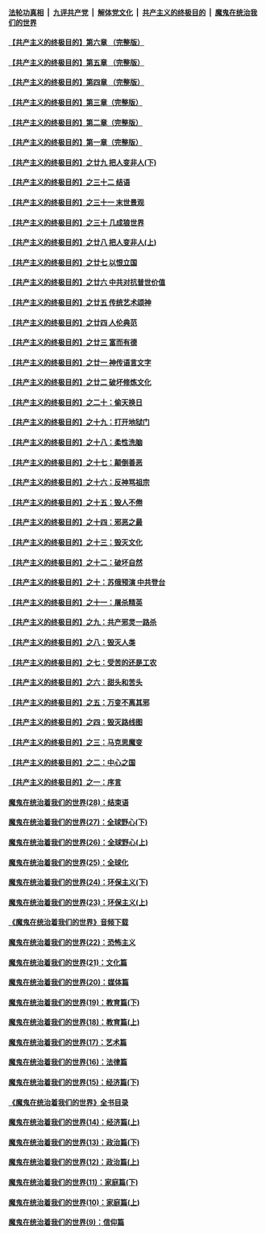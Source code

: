 

####  [法轮功真相](../../../../basic/blob/master/README.md?t=06151331) &nbsp;|&nbsp; [九评共产党](../../../../9ping.md/blob/master/README.md?t=06151331) &nbsp;|&nbsp; [解体党文化](../../../../jtdwh.md/blob/master/README.md?t=06151331)  &nbsp;|&nbsp; [共产主义的终极目的](../../../../gczydzjmd.md/blob/master/README.md?t=06151331) &nbsp;|&nbsp; [魔鬼在统治我们的世界](../../../../mgztzwmdsj.md/blob/master/README.md?t=06151331) 

#### [【共产主义的终极目的】第六章 （完整版）](../pages/nsc422/n11428913.md?t=06151331) 

#### [【共产主义的终极目的】第五章 （完整版）](../pages/nsc422/n11428912.md?t=06151331) 

#### [【共产主义的终极目的】第四章 （完整版）](../pages/nsc422/n11428907.md?t=06151331) 

#### [【共产主义的终极目的】第三章（完整版）](../pages/nsc422/n11428848.md?t=06151331) 

#### [【共产主义的终极目的】第二章（完整版）](../pages/nsc422/n11428831.md?t=06151331) 

#### [【共产主义的终极目的】第一章（完整版）](../pages/nsc422/n11417651.md?t=06151331) 

#### [【共产主义的终极目的】之廿九 把人变非人(下)](../pages/nsc422/n11344140.md?t=06151331) 

#### [【共产主义的终极目的】之三十二 结语](../pages/nsc422/n11360535.md?t=06151331) 

#### [【共产主义的终极目的】之三十一 末世景观](../pages/nsc422/n11351129.md?t=06151331) 

#### [【共产主义的终极目的】之三十 几成狼世界](../pages/nsc422/n11348280.md?t=06151331) 

#### [【共产主义的终极目的】之廿八 把人变非人(上)](../pages/nsc422/n11340492.md?t=06151331) 

#### [【共产主义的终极目的】之廿七 以恨立国](../pages/nsc422/n11336944.md?t=06151331) 

#### [【共产主义的终极目的】之廿六 中共对抗普世价值](../pages/nsc422/n11324785.md?t=06151331) 

#### [【共产主义的终极目的】之廿五 传统艺术颂神](../pages/nsc422/n11296396.md?t=06151331) 

#### [【共产主义的终极目的】之廿四 人伦典范](../pages/nsc422/n11296397.md?t=06151331) 

#### [【共产主义的终极目的】之廿三 富而有德](../pages/nsc422/n11283598.md?t=06151331) 

#### [【共产主义的终极目的】之廿一 神传语言文字](../pages/nsc422/n11263265.md?t=06151331) 

#### [【共产主义的终极目的】之廿二 破坏修炼文化](../pages/nsc422/n11245728.md?t=06151331) 

#### [【共产主义的终极目的】之二十：偷天换日](../pages/nsc422/n11238846.md?t=06151331) 

#### [【共产主义的终极目的】之十九：打开地狱门](../pages/nsc422/n11206376.md?t=06151331) 

#### [【共产主义的终极目的】之十八：柔性洗脑](../pages/nsc422/n11199994.md?t=06151331) 

#### [【共产主义的终极目的】之十七：颠倒善恶](../pages/nsc422/n11179782.md?t=06151331) 

#### [【共产主义的终极目的】之十六：反神骂祖宗](../pages/nsc422/n11166798.md?t=06151331) 

#### [【共产主义的终极目的】之十五：毁人不倦](../pages/nsc422/n11166792.md?t=06151331) 

#### [【共产主义的终极目的】之十四：邪恶之最](../pages/nsc422/n11150249.md?t=06151331) 

#### [【共产主义的终极目的】之十三：毁灭文化](../pages/nsc422/n11135227.md?t=06151331) 

#### [【共产主义的终极目的】之十二：破坏自然](../pages/nsc422/n11135214.md?t=06151331) 

#### [【共产主义的终极目的】之十：苏俄预演 中共登台](../pages/nsc422/n11118424.md?t=06151331) 

#### [【共产主义的终极目的】之十一：屠杀精英](../pages/nsc422/n11118442.md?t=06151331) 

#### [【共产主义的终极目的】之九：共产邪灵一路杀](../pages/nsc422/n11114139.md?t=06151331) 

#### [【共产主义的终极目的】之八：毁灭人类](../pages/nsc422/n11108503.md?t=06151331) 

#### [【共产主义的终极目的】之七：受苦的还是工农](../pages/nsc422/n11101809.md?t=06151331) 

#### [【共产主义的终极目的】之六：甜头和苦头](../pages/nsc422/n11096971.md?t=06151331) 

#### [【共产主义的终极目的】之五：万变不离其邪](../pages/nsc422/n11091285.md?t=06151331) 

#### [【共产主义的终极目的】之四：毁灭路线图](../pages/nsc422/n11086284.md?t=06151331) 

#### [【共产主义的终极目的】之三：马克思魔变](../pages/nsc422/n11061941.md?t=06151331) 

#### [【共产主义的终极目的】之二：中心之国](../pages/nsc422/n11047728.md?t=06151331) 

#### [【共产主义的终极目的】之一：序言](../pages/nsc422/n11086077.md?t=06151331) 

#### [魔鬼在统治着我们的世界(28)：结束语](../pages/nsc422/n10936246.md?t=06151331) 

#### [魔鬼在统治着我们的世界(27)：全球野心(下)](../pages/nsc422/n10928319.md?t=06151331) 

#### [魔鬼在统治着我们的世界(26)：全球野心(上)](../pages/nsc422/n10900318.md?t=06151331) 

#### [魔鬼在统治着我们的世界(25)：全球化](../pages/nsc422/n10788205.md?t=06151331) 

#### [魔鬼在统治着我们的世界(24)：环保主义(下)](../pages/nsc422/n10695307.md?t=06151331) 

#### [魔鬼在统治着我们的世界(23)：环保主义(上)](../pages/nsc422/n10688613.md?t=06151331) 

#### [《魔鬼在统治着我们的世界》音频下载](../pages/nsc422/n10635553.md?t=06151331) 

#### [魔鬼在统治着我们的世界(22)：恐怖主义](../pages/nsc422/n10614727.md?t=06151331) 

#### [魔鬼在统治着我们的世界(21)：文化篇](../pages/nsc422/n10597706.md?t=06151331) 

#### [魔鬼在统治着我们的世界(20)：媒体篇](../pages/nsc422/n10586579.md?t=06151331) 

#### [魔鬼在统治着我们的世界(19)：教育篇(下)](../pages/nsc422/n10564808.md?t=06151331) 

#### [魔鬼在统治着我们的世界(18)：教育篇(上)](../pages/nsc422/n10526970.md?t=06151331) 

#### [魔鬼在统治着我们的世界(17)：艺术篇](../pages/nsc422/n10499093.md?t=06151331) 

#### [魔鬼在统治着我们的世界(16)：法律篇](../pages/nsc422/n10485969.md?t=06151331) 

#### [魔鬼在统治着我们的世界(15)：经济篇(下)](../pages/nsc422/n10469975.md?t=06151331) 

#### [《魔鬼在统治着我们的世界》全书目录](../pages/nsc422/n10464261.md?t=06151331) 

#### [魔鬼在统治着我们的世界(14)：经济篇(上)](../pages/nsc422/n10457370.md?t=06151331) 

#### [魔鬼在统治着我们的世界(13)：政治篇(下)](../pages/nsc422/n10448270.md?t=06151331) 

#### [魔鬼在统治着我们的世界(12)：政治篇(上)](../pages/nsc422/n10444576.md?t=06151331) 

#### [魔鬼在统治着我们的世界(11)：家庭篇(下)](../pages/nsc422/n10440961.md?t=06151331) 

#### [魔鬼在统治着我们的世界(10)：家庭篇(上)](../pages/nsc422/n10435448.md?t=06151331) 

#### [魔鬼在统治着我们的世界(9)：信仰篇](../pages/nsc422/n10432159.md?t=06151331) 

